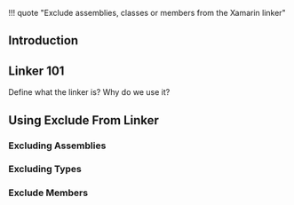 !!! quote "Exclude assemblies, classes or members from the Xamarin linker"

## Introduction

## Linker 101

Define what the linker is?
Why do we use it?

## Using Exclude From Linker

### Excluding Assemblies

### Excluding Types

### Exclude Members
